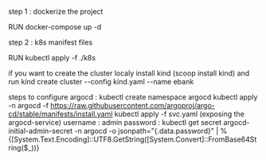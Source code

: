 step 1 : dockerize the project

RUN 
docker-compose up -d

step 2 : k8s manifest files 


RUN 
kubectl apply -f ./k8s


if you want to create the cluster localy install kind (scoop install kind) 
and run kind create cluster --config kind.yaml --name ebank


steps to configure argocd : 
kubectl create namespace argocd
kubectl apply -n argocd -f https://raw.githubusercontent.com/argoproj/argo-cd/stable/manifests/install.yaml
kubectl apply -f svc.yaml (exposing the argocd-service)
username : admin 
password : kubectl get secret argocd-initial-admin-secret -n argocd -o jsonpath="{.data.password}" | % {[System.Text.Encoding]::UTF8.GetString([System.Convert]::FromBase64String($_))}

